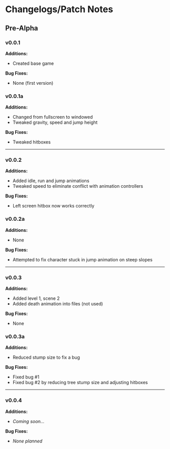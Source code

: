 Changelogs/Patch Notes
======================

## Pre-Alpha
### v0.0.1
**Additions:**
- Created base game

**Bug Fixes:**
- None (first version)

### v0.0.1a
**Additions:**
- Changed from fullscreen to windowed
- Tweaked gravity, speed and jump height

**Bug Fixes:**
- Tweaked hitboxes

____________________

### v0.0.2
**Additions:**
- Added idle, run and jump animations
- Tweaked speed to eliminate conflict with animation controllers

**Bug Fixes:**
- Left screen hitbox now works correctly

### v0.0.2a
**Additions:**
- None

**Bug Fixes:**
- Attempted to fix character stuck in jump animation on steep slopes

________________

### v0.0.3
**Additions:**
- Added level 1, scene 2
- Added death animation into files (not used)

**Bug Fixes:**
- None

### v0.0.3a
**Additions:**
- Reduced stump size to fix a bug

**Bug Fixes:**
- Fixed bug #1
- Fixed bug #2 by reducing tree stump size and adjusting hitboxes

________________

### v0.0.4
**Additions:**
- *Coming soon...*

**Bug Fixes:**
- *None planned*
